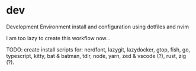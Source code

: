 # dev

Development Environment install and configuration using dotfiles and nvim

I am too lazy to create this workflow now...

TODO: create install scripts for: nerdfont, lazygit, lazydocker, gtop, fish, go, typescript, kitty, bat & batman, tdlr, node, yarn, zed & vscode (?), rust, zig (?).
